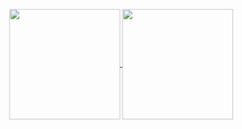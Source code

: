 <a href="https://github.com/anuraghazra/github-readme-stats">
  <img height=200 align="center" src="https://github-readme-stats.vercel.app/api?username=k-forghani&show_icons=true&rank_icon=percentile&theme=dracula&border_color=00000000">
</a>
<a href="https://github.com/anuraghazra/convoychat">
  <img height=200 align="center" src="https://github-readme-stats.vercel.app/api/top-langs?username=k-forghani&layout=compact&langs_count=8&card_width=320&theme=dracula&border_color=00000000">
</a>
